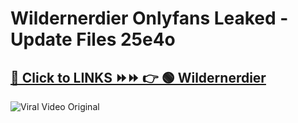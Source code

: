 
 # Wildernerdier Onlyfans Leaked - Update Files 25e4o

## <h2><a href="https://clipsfans.com/Wildernerdier&ref=git">🔗 Click to LINKS ⏩⏩ 👉 🟢 Wildernerdier </a></h2>

<a href="https://clipsfans.com/Wildernerdier&ref=git" rel="nofollow" data-target="animated-image.originalLink"><img src="https://i.ibb.co.com/xMMVF88/686577567.gif" alt="Viral Video Original" style="max-width: 100%; display: inline-block;" data-target="animated-image.originalImage"></a>

